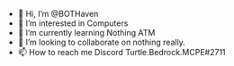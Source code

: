 - 👋 Hi, I’m @BOTHaven
- 👀 I’m interested in Computers
- 🌱 I’m currently learning Nothing ATM
- 💞️ I’m looking to collaborate on nothing really.
- 📫 How to reach me Discord Turtle.Bedrock.MCPE#2711
